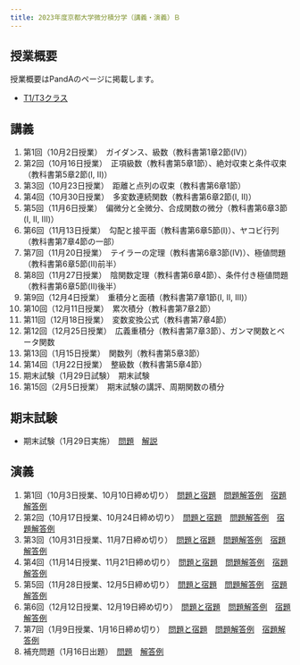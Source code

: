 ```yaml
---
title: 2023年度京都大学微分積分学（講義・演義）Ｂ
---
```


## 授業概要

授業概要はPandAのページに掲載します。

- [T1/T3クラス](https://panda.ecs.kyoto-u.ac.jp/portal/site/2023-888-N150-014/)

## 講義

1. 第1回（10月2日授業）　ガイダンス、級数（教科書第1章2節(IV)）
2. 第2回（10月16日授業）　正項級数（教科書第5章1節）、絶対収束と条件収束（教科書第5章2節(I, II)）
3. 第3回（10月23日授業）　距離と点列の収束（教科書第6章1節）
4. 第4回（10月30日授業）　多変数連続関数（教科書第6章2節(I, II)）
5. 第5回（11月6日授業）　偏微分と全微分、合成関数の微分（教科書第6章3節(I, II, III)）
6. 第6回（11月13日授業）　勾配と接平面（教科書第6章5節(I)）、ヤコビ行列（教科書第7章4節の一部）
7. 第7回（11月20日授業）　テイラーの定理（教科書第6章3節(IV)）、極値問題（教科書第6章5節(II)前半）
8. 第8回（11月27日授業）　陰関数定理（教科書第6章4節）、条件付き極値問題（教科書第6章5節(II)後半）
9. 第9回（12月4日授業）　重積分と面積（教科書第7章1節(I, II, III)）
10. 第10回（12月11日授業）　累次積分（教科書第7章2節）
11. 第11回（12月18日授業）　変数変換公式（教科書第7章4節）
12. 第12回（12月25日授業）　広義重積分（教科書第7章3節）、ガンマ関数とベータ関数
13. 第13回（1月15日授業）　関数列（教科書第5章3節）
14. 第14回（1月22日授業）　整級数（教科書第5章4節）
15. 期末試験（1月29日試験）　期末試験
15. 第15回（2月5日授業）　期末試験の講評、周期関数の積分

## 期末試験

* 期末試験（1月29日実施）　[問題](exam.pdf)　[解説](exam_sol.pdf)

## 演義

1. 第1回（10月3日授業、10月10日締め切り）　[問題と宿題](problem_1.pdf)　[問題解答例](solution_1a.pdf)　[宿題解答例](solution_1b.pdf)
2. 第2回（10月17日授業、10月24日締め切り）　[問題と宿題](problem_2.pdf)　[問題解答例](solution_2a.pdf)　[宿題解答例](solution_2b.pdf)
3. 第3回（10月31日授業、11月7日締め切り）　[問題と宿題](problem_3.pdf)　[問題解答例](solution_3a.pdf)　[宿題解答例](solution_3b.pdf)
4. 第4回（11月14日授業、11月21日締め切り）　[問題と宿題](problem_4.pdf)　[問題解答例](solution_4a.pdf)　[宿題解答例](solution_4b.pdf)
5. 第5回（11月28日授業、12月5日締め切り）　[問題と宿題](problem_5.pdf)　[問題解答例](solution_5a.pdf)　[宿題解答例](solution_5b.pdf)
6. 第6回（12月12日授業、12月19日締め切り）　[問題と宿題](problem_6.pdf)　[問題解答例](solution_6a.pdf)　[宿題解答例](solution_6b.pdf)
7. 第7回（1月9日授業、1月16日締め切り）　[問題と宿題](problem_7.pdf)　[問題解答例](solution_7a.pdf)　[宿題解答例](solution_7b.pdf)
8. 補充問題（1月16日出題）　[問題](problem_8.pdf)　[解答例](solution_8.pdf)

